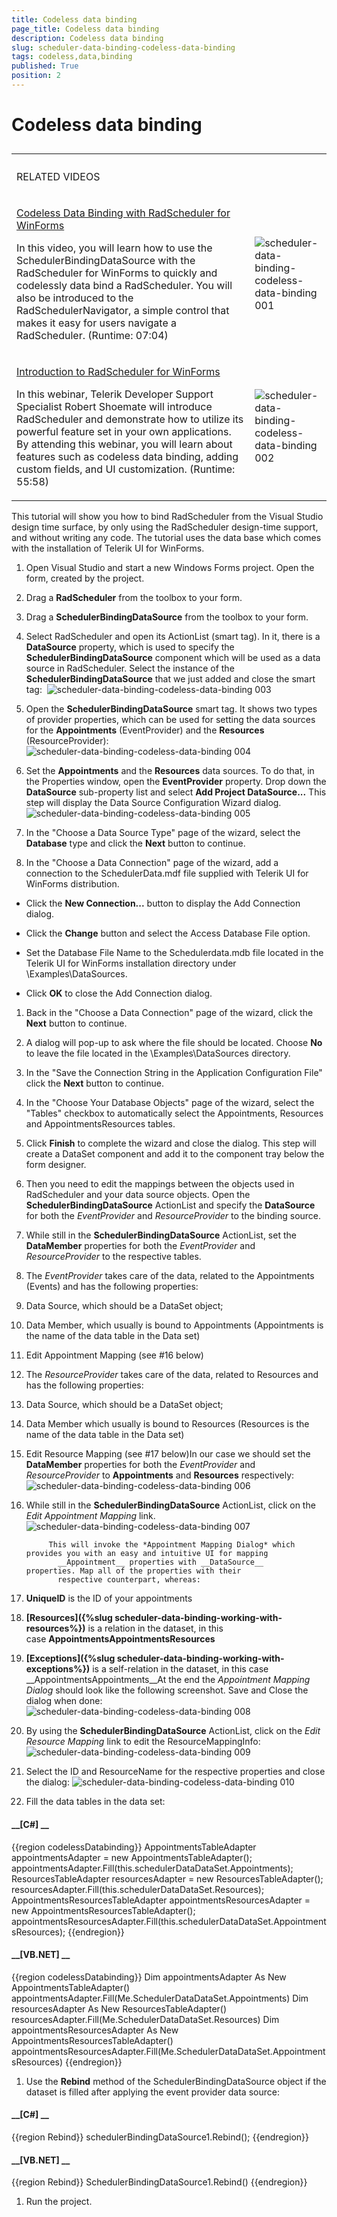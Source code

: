 ```yaml
---
title: Codeless data binding
page_title: Codeless data binding
description: Codeless data binding
slug: scheduler-data-binding-codeless-data-binding
tags: codeless,data,binding
published: True
position: 2
---
```


# Codeless data binding



## 
<table><th><tr><td>

RELATED VIDEOS</td><td></td></tr></th><tr><td>

[Codeless Data Binding with RadScheduler for WinForms](http://tv.telerik.com/winforms/radscheduler/codeless-data-binding-with-radscheduler-winforms)

In this video, you will learn how to use the SchedulerBindingDataSource with the RadScheduler for WinForms to quickly and codelessly data bind a RadScheduler. You will also be introduced to the RadSchedulerNavigator, a simple control that makes it easy for users navigate a RadScheduler. (Runtime: 07:04)
              </td><td>![scheduler-data-binding-codeless-data-binding 001](images/scheduler-data-binding-codeless-data-binding001.png)</td></tr><tr><td>

[Introduction to RadScheduler for WinForms](http://tv.telerik.com/winforms/radscheduler/introduction-radscheduler-winforms)

In this webinar, Telerik Developer Support Specialist Robert Shoemate will introduce RadScheduler and demonstrate how to utilize its powerful feature set in your own applications. By attending this webinar, you will learn about features such as codeless data binding, adding custom fields, and UI customization. (Runtime: 55:58)
              </td><td>![scheduler-data-binding-codeless-data-binding 002](images/scheduler-data-binding-codeless-data-binding002.png)</td></tr></table>

This tutorial will show you how to bind RadScheduler from the Visual Studio design time surface, by only using the RadScheduler
          design-time support, and without writing any code. The tutorial uses the data base which comes with the installation of Telerik UI for WinForms.
        

1. Open Visual Studio and start a new Windows Forms project. Open the form, created by the project.
            

1. Drag a __RadScheduler__ from the toolbox to your form.
            

1. Drag a __SchedulerBindingDataSource__ from the toolbox to your form.
            

1. Select RadScheduler and open its ActionList (smart tag). In it, there is a __DataSource__ property, which is used to specify
              the __SchedulerBindingDataSource__ component which will be used as a data source in RadScheduler. Select the instance of
              the __SchedulerBindingDataSource__ that we just added and close the smart tag: 
            ![scheduler-data-binding-codeless-data-binding 003](images/scheduler-data-binding-codeless-data-binding003.png) 
          

1. Open the __SchedulerBindingDataSource__ smart tag. It shows two types of provider properties, which can be used for setting
              the data sources for the __Appointments__ (EventProvider) and the __Resources__ (ResourceProvider):
            ![scheduler-data-binding-codeless-data-binding 004](images/scheduler-data-binding-codeless-data-binding004.png)

1. Set the __Appointments__ and the __Resources__ data sources. To do that, in the Properties window,
              open the __EventProvider__ property. Drop down the __DataSource__ sub-property list and select
              __Add Project DataSource...__ This step will display the Data Source Configuration Wizard dialog.
            ![scheduler-data-binding-codeless-data-binding 005](images/scheduler-data-binding-codeless-data-binding005.png) 
          

1. In the "Choose a Data Source Type" page of the wizard, select the __Database__ type and click the __Next__ button to continue.
            

1. In the "Choose a Data Connection" page of the wizard, add a connection to the SchedulerData.mdf file supplied with Telerik UI for WinForms distribution.
            

* Click the __New Connection...__ button to display the Add Connection dialog.
                

* Click the __Change__ button and select the Access Database File option.
                

* Set the Database File Name to the Schedulerdata.mdb file located in the Telerik UI for WinForms installation directory under \Examples\DataSources.
                

* Click __OK__ to close the Add Connection dialog.
                

1. Back in the "Choose a Data Connection" page of the wizard, click the __Next__ button to continue.
            

1. A dialog will pop-up to ask where the file should be located. Choose __No__ to leave the file located in the \Examples\DataSources directory.
            

1. In the "Save the Connection String in the Application Configuration File" click the __Next__ button to continue.
            

1. In the "Choose Your Database Objects" page of the wizard, select the "Tables" checkbox to automatically select the Appointments, Resources and AppointmentsResources tables.
            

1. Click __Finish__ to complete the wizard and close the dialog. This step will create a DataSet component and add it to the
              component tray below the form designer.
            

1. Then you need to edit the mappings between the objects used in RadScheduler and your data source objects. Open the
              __SchedulerBindingDataSource__ ActionList and specify the __DataSource__ for both
              the *EventProvider* and *ResourceProvider* to the binding source.
            

1. While still in the __SchedulerBindingDataSource__ ActionList, set the __DataMember__ properties for both the *EventProvider* and *ResourceProvider* to the respective tables.
            

1. The *EventProvider* takes care of the data, related to the Appointments (Events) and has the following properties:
                

1. Data Source, which should be a DataSet object;
                    

1. Data Member, which usually is bound to Appointments (Appointments is the name of the data table in the Data set)
                    

1. Edit Appointment Mapping (see #16 below) 

1. The *ResourceProvider* takes care of the data, related to Resources and has the following properties:
                

1. Data Source, which should be a DataSet object;
                    

1. Data Member which usually is bound to Resources (Resources is the name of the data table in the Data set)
                    

1. Edit Resource Mapping (see #17 below)In our case we should set the __DataMember__ properties for both the *EventProvider* and
              *ResourceProvider* to __Appointments__ and __Resources__ respectively:
            ![scheduler-data-binding-codeless-data-binding 006](images/scheduler-data-binding-codeless-data-binding006.png) 
          

1. While still in the __SchedulerBindingDataSource__ ActionList, click on the *Edit Appointment Mapping* link. 
            ![scheduler-data-binding-codeless-data-binding 007](images/scheduler-data-binding-codeless-data-binding007.png) 

            This will invoke the *Appointment Mapping Dialog* which provides you with an easy and intuitive UI for mapping
              __Appointment__ properties with __DataSource__ properties. Map all of the properties with their
              respective counterpart, whereas:
            

1. __UniqueID__ is the ID of your appointments
                

1. __[Resources]({%slug scheduler-data-binding-working-with-resources%})__ is a relation in the dataset, in this case __AppointmentsAppointmentsResources__

1. __[Exceptions]({%slug scheduler-data-binding-working-with-exceptions%})__ is a self-relation in the dataset, in this case __AppointmentsAppointments__At the end the *Appointment Mapping Dialog* should look like the following screenshot. Save and Close the dialog when done: 
            ![scheduler-data-binding-codeless-data-binding 008](images/scheduler-data-binding-codeless-data-binding008.png)  
          

1. By using the __SchedulerBindingDataSource__ ActionList, click on the *Edit Resource Mapping* link to edit
              the ResourceMappingInfo:
            ![scheduler-data-binding-codeless-data-binding 009](images/scheduler-data-binding-codeless-data-binding009.png)

1. Select the ID and ResourceName for the respective properties and close the dialog:
            ![scheduler-data-binding-codeless-data-binding 010](images/scheduler-data-binding-codeless-data-binding010.png)

1. Fill the data tables in the data set:
            

#### __[C#] __

{{region codelessDatabinding}}
	            AppointmentsTableAdapter appointmentsAdapter = new AppointmentsTableAdapter();
	            appointmentsAdapter.Fill(this.schedulerDataDataSet.Appointments);
	            ResourcesTableAdapter resourcesAdapter = new ResourcesTableAdapter();
	            resourcesAdapter.Fill(this.schedulerDataDataSet.Resources);
	            AppointmentsResourcesTableAdapter appointmentsResourcesAdapter = new AppointmentsResourcesTableAdapter();
	            appointmentsResourcesAdapter.Fill(this.schedulerDataDataSet.AppointmentsResources);
	{{endregion}}



#### __[VB.NET] __

{{region codelessDatabinding}}
	        Dim appointmentsAdapter As New AppointmentsTableAdapter()
	        appointmentsAdapter.Fill(Me.SchedulerDataDataSet.Appointments)
	        Dim resourcesAdapter As New ResourcesTableAdapter()
	        resourcesAdapter.Fill(Me.SchedulerDataDataSet.Resources)
	        Dim appointmentsResourcesAdapter As New AppointmentsResourcesTableAdapter()
	        appointmentsResourcesAdapter.Fill(Me.SchedulerDataDataSet.AppointmentsResources)
	{{endregion}}



1. Use the __Rebind__ method of the SchedulerBindingDataSource object if the dataset is filled after applying the event provider data source:
            

#### __[C#] __

{{region Rebind}}
	            schedulerBindingDataSource1.Rebind();
	{{endregion}}



#### __[VB.NET] __

{{region Rebind}}
	        SchedulerBindingDataSource1.Rebind()
	{{endregion}}



1. Run the project.
